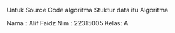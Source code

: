 Untuk Source Code algoritma Stuktur data  itu Algoritma

Nama : Alif Faidz
Nim  : 22315005
Kelas: A
